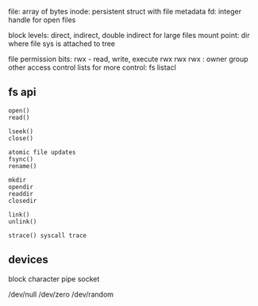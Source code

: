 ---
---
file: array of bytes
inode: persistent struct with file metadata
fd: integer handle for open files

block levels: direct, indirect, double indirect for large files
mount point: dir where file sys is attached to tree

file permission bits: rwx - read, write, execute
rwx rwx rwx : owner group other
access control lists for more control: fs listacl

## fs api
```
open()
read()

lseek()
close()

atomic file updates
fsync()
rename()

mkdir
opendir
readdir
closedir

link()
unlink()

strace() syscall trace
```

## devices
block
character
pipe
socket

/dev/null
/dev/zero
/dev/random
